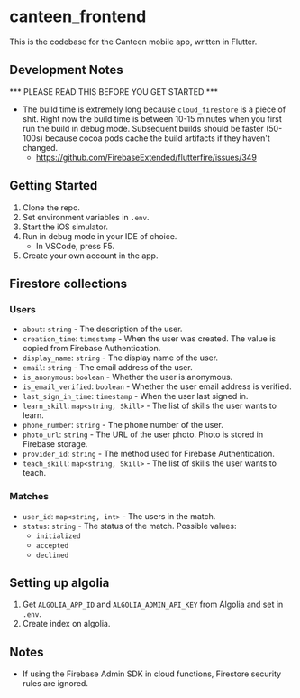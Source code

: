 # canteen_frontend

This is the codebase for the Canteen mobile app, written in Flutter.

## Development Notes

*** PLEASE READ THIS BEFORE YOU GET STARTED ***

* The build time is extremely long because `cloud_firestore` is a piece of shit. Right now the build time is between 10-15 minutes when you first run the build in debug mode. Subsequent builds should be faster (50-100s) because cocoa pods cache the build artifacts if they haven't changed.
    * https://github.com/FirebaseExtended/flutterfire/issues/349

## Getting Started

1. Clone the repo.
2. Set environment variables in `.env`.
2. Start the iOS simulator.
3. Run in debug mode in your IDE of choice.
    * In VSCode, press F5.
4. Create your own account in the app.

## Firestore collections

### Users

* `about`: `string` - The description of the user.
* `creation_time`: `timestamp` - When the user was created. The value is copied from Firebase Authentication.
* `display_name`: `string` - The display name of the user.
* `email`: `string` - The email address of the user.
* `is_anonymous`: `boolean` - Whether the user is anonymous.
* `is_email_verified`: `boolean` - Whether the user email address is verified.
* `last_sign_in_time`: `timestamp` - When the user last signed in.
* `learn_skill`: `map<string, Skill>` - The list of skills the user wants to learn.
* `phone_number`: `string` - The phone number of the user.
* `photo_url`: `string` - The URL of the user photo. Photo is stored in Firebase storage.
* `provider_id`: `string` - The method used for Firebase Authentication.
* `teach_skill`: `map<string, Skill>` - The list of skills the user wants to teach.

### Matches

* `user_id`: `map<string, int>` - The users in the match.
* `status`: `string` - The status of the match. Possible values:
    * `initialized`
    * `accepted`
    * `declined`

## Setting up algolia
1. Get `ALGOLIA_APP_ID` and `ALGOLIA_ADMIN_API_KEY` from Algolia and set in `.env`.
2. Create index on algolia.

## Notes

* If using the Firebase Admin SDK in cloud functions, Firestore security rules are ignored.